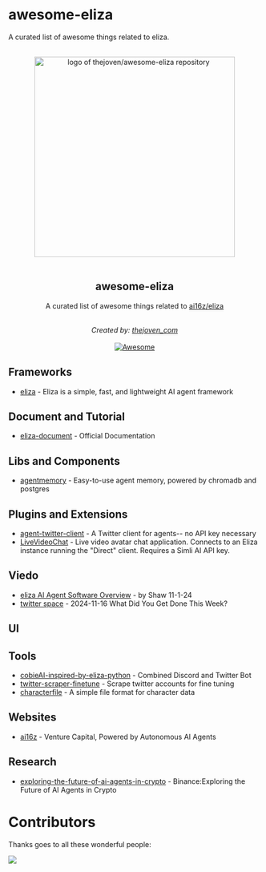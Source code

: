 # awesome-eliza
A curated list of awesome things related to eliza.

<p align="center">
  <br>
  <img width="400" src="https://raw.githubusercontent.com/thejoven/awesome-eliza/refs/heads/main/assets/eliza-logo.jpg" alt="logo of thejoven/awesome-eliza repository">
  <br>
  <br>
</p>

<h2 align='center'>awesome-eliza</h2>

<p align='center'>
A curated list of awesome things related to <a href='https://github.com/ai16z/eliza' target="_blank">ai16z/eliza</a>
<br><br>

<p align='center'>
<i>Created by: <a href='https://x.com/thejoven_com' target="_blank">thejoven_com</a></i>
<br><br>

<a href='https://github.com/thejoven/awesome-eliza/' target="_blank">
<img src='https://cdn.rawgit.com/sindresorhus/awesome/d7305f38d29fed78fa85652e3a63e154dd8e8829/media/badge.svg' alt='Awesome'>
</a>
</p>

## Frameworks
- [eliza](https://github.com/ai16z/eliza) - Eliza is a simple, fast, and lightweight AI agent framework

## Document and Tutorial
- [eliza-document](https://ai16z.github.io/eliza/docs/intro) - Official Documentation

## Libs and Components
- [agentmemory](https://github.com/ai16z/agentmemory) - Easy-to-use agent memory, powered by chromadb and postgres

## Plugins and Extensions
- [agent-twitter-client](https://github.com/ai16z/agent-twitter-client) - A Twitter client for agents-- no API key necessary
- [LiveVideoChat](https://github.com/ai16z/LiveVideoChat) - Live video avatar chat application. Connects to an Eliza instance running the "Direct" client. Requires a Simli AI API key.

## Viedo
- [eliza AI Agent Software Overview](https://www.youtube.com/watch?v=xmlsILjX23s) -  by Shaw 11-1-24
- [twitter space](https://x.com/ai16zdao/status/1857495347179688235) - 2024-11-16 What Did You Get Done This Week?

## UI

## Tools
- [cobieAI-inspired-by-eliza-python](https://github.com/pzeasy/CobieAI-inspired-by-eliza-python) - Combined Discord and Twitter Bot
- [twitter-scraper-finetune](https://github.com/ai16z/twitter-scraper-finetune) - Scrape twitter accounts for fine tuning
- [characterfile](https://github.com/ai16z/characterfile) - A simple file format for character data

## Websites
- [ai16z](https://ai16z.ai) - Venture Capital, Powered by Autonomous AI Agents

## Research
- [exploring-the-future-of-ai-agents-in-crypto](https://www.binance.com/en/research/analysis/exploring-the-future-of-ai-agents-in-crypto) - Binance:Exploring the Future of AI Agents in Crypto

# Contributors

Thanks goes to all these wonderful people:

<a href="https://github.com/thejoven/awesome-eliza/graphs/contributors">
  <img src="https://contrib.rocks/image?repo=thejoven/awesome-eliza" />
</a>

